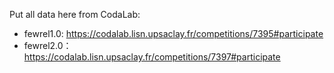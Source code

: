 Put all data here from CodaLab: 
- fewrel1.0: https://codalab.lisn.upsaclay.fr/competitions/7395#participate
- fewrel2.0：https://codalab.lisn.upsaclay.fr/competitions/7397#participate
